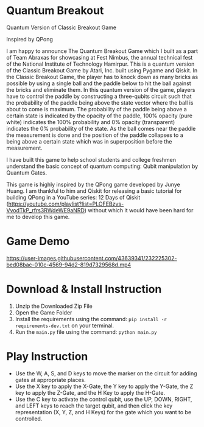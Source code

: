 # Quantum Breakout
Quantum Version of Classic Breakout Game

Inspired by QPong

I am happy to announce The Quantum Breakout Game which I built as a part of Team Abraxas for showcasing at Fest Nimbus, the annual technical fest of the National Institute of Technology Hamirpur. This is a quantum version of the Classic Breakout Game by Atari, Inc. built using Pygame and Qiskit. In the Classic Breakout Game, the player has to knock down as many bricks as possible by using a single ball and the paddle below to hit the ball against the bricks and eliminate them. In this quantum version of the game, players have to control the paddle by constructing a three-qubits circuit such that the probability of the paddle being above the state vector where the ball is about to come is maximum. The probability of the paddle being above a certain state is indicated by the opacity of the paddle, 100% opacity (pure white) indicates the 100% probability and 0% opacity (transparent) indicates the 0% probability of the state. As the ball comes near the paddle the measurement is done and the position of the paddle collapses to a being above a certain state which was in superposition before the measurement.

I have built this game to help school students and college freshmen understand the basic concept of quantum computing: Qubit manipulation by Quantum Gates.

This game is highly inspired by the QPong game developed by Junye Huang. I am thankful to him and Qiskit for releasing a basic tutorial for building QPong in a YouTube series: 12 Days of Qiskit (https://youtube.com/playlist?list=PLOFEBzvs-VvodTkP_rfrs3RWdeWE9aNRD) without which it would have been hard for me to develop this game.

# Game Demo
https://user-images.githubusercontent.com/43639341/232225302-bed08bac-010c-4569-94d2-819d7329568d.mp4

# Download & Install Instruction
1) Unzip the Downloaded Zip File
2) Open the Game Folder
3) Install the requirements using the command: `pip install -r requirements-dev.txt​` on your terminal.
4) Run the `main.py` file using the command: `python main.py`

# Play Instruction
- Use the W, A, S, and D keys to move the marker on the circuit for adding gates at appropriate places.
- Use the X key to apply the X-Gate, the Y key to apply the Y-Gate, the Z key to apply the Z-Gate, and the H Key to apply the H-Gate.
- Use the C key to activate the control qubit, use the UP, DOWN, RIGHT, and LEFT keys to reach the target qubit, and then click the key representation (X, Y, Z, and H Keys) for the gate which you want to be controlled.
